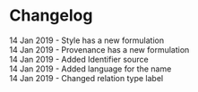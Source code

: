 # Changelog

14 Jan 2019 - Style has a new formulation   
14 Jan 2019 - Provenance has a new formulation  
14 Jan 2019 - Added Identifier source   
14 Jan 2019 - Added language for the name   
14 Jan 2019 - Changed relation type label   
